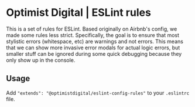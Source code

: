 # Optimist Digital | ESLint rules

This is a set of rules for ESLint. Based originally on Airbnb's config, we made some rules less strict.
Specifically, the goal is to ensure that most stylistic errors (whitespace, etc) are warnings and not errors.
This means that we can show more invasive error modals for actual logic errors, but smaller stuff can be ignored
during some quick debugging because they only show up in the console.

## Usage

Add `"extends": "@optimistdigital/eslint-config-rules"` to your `.eslintrc` file.
